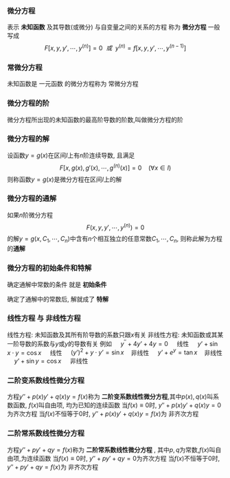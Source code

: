 
### 微分方程
表示 **未知函数** 及其导数(或微分) 与自变量之间的关系的方程 称为 **微分方程**
一般 写成
$$
F[x,y,y',\cdots,y^{(n)}]=0~~或~~y^{(n)}=f[x,y,y',\cdots,y^{(n-1)}]
$$
### 常微分方程
未知函数是 一元函数 的微分方程称为 常微分方程
### 微分方程的阶
微分方程所出现的未知函数的最高阶导数的阶数,叫做微分方程的阶
### 微分方程的解
设函数$y=g(x)$在区间$I$上有$n$阶连续导数, 且满足
$$
F[x,g(x),g'(x),\cdots,g^{(n)}(x)]=0~~~~(\forall x\in I)
$$
则称函数$y=g(x)$是微分方程在区间$I$上的解
### 微分方程的通解
如果$n$阶微分方程
$$
F(x,y,y',\cdots,y^{(n)})=0
$$
的解$y=g(x,C_{1},\cdots,C_{n})$中含有$n$个相互独立的任意常数$C_{1},\cdots,C_{n}$, 则称此解为方程的**通解**
### 微分方程的初始条件和特解
确定通解中常数的条件 就是 **初始条件**

确定了通解中的常数后, 解就成了 **特解**

### 线性方程 与 非线性方程
线性方程: 未知函数及其所有阶导数的系数只跟$x$有关
非线性方程: 未知函数或其某一阶导数的系数与$y$或$y$的导数有关
例如
$\displaystyle\quad y^{\prime\prime}+4y’+4y=0\quad$ 线性
$\displaystyle\quad y’+\sin x\cdot y=\cos x\quad$ 线性
$\displaystyle\quad (y’)^2+ y\cdot y’=\sin x\quad$非线性
$\displaystyle\quad y’+e^y=\tan x\quad$非线性
$\displaystyle\quad y’+\sin y=\cos x\quad$ 非线性

### 二阶变系数线性微分方程
方程$y''+p(x)y'+q(x)y=f(x)$称为 **二阶变系数线性微分方程**,其中$p(x),q(x)$叫系数函数, $f(x)$叫自由项, 均为已知的连续函数
当$f(x)\equiv 0$时, $y''+p(x)y'+q(x)y=0$为齐次方程
当$f(x)$不恒等于$0$时, $y''+p(x)y'+q(x)y=f(x)$为 非齐次方程

### 二阶常系数线性微分方程
方程$y''+py'+qy=f(x)$称为 **二阶常系数线性微分方程** , 其中$p,q$为常数,$f(x)$叫自由项,为连续函数
当$f(x)\equiv 0$时, $y''+py'+qy=0$为齐次方程
当$f(x)$不恒等于$0$时, $y''+py'+qy=f(x)$为 非齐次方程

